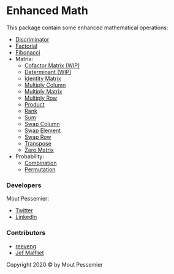 # Enhanced Math

This package contain some enhanced mathematical operations:

- [Discriminator](https://github.com/MoutPessemier/enhancedMathJS/blob/master/src/discriminator.ts)
- [Factorial](https://github.com/MoutPessemier/enhancedMathJS/blob/master/src/factorial.ts)
- [Fibonacci](https://github.com/MoutPessemier/enhancedMathJS/blob/master/src/fibonacci.ts)
- Matrix:
  - [Cofactor Matrix (WIP)](https://github.com/MoutPessemier/enhancedMathJS/blob/master/src/Matrix/utils.ts#L145)
  - [Determinant (WIP)](https://github.com/MoutPessemier/enhancedMathJS/blob/master/src/Matrix/determinant.ts)
  - [Identity Matrix](https://github.com/MoutPessemier/enhancedMathJS/blob/master/src/Matrix/utils.ts#L7)
  - [Multiply Column](https://github.com/MoutPessemier/enhancedMathJS/blob/master/src/Matrix/utils.ts#L122)
  - [Multiply Matrix](https://github.com/MoutPessemier/enhancedMathJS/blob/master/src/Matrix/utils.ts#L99)
  - [Multiply Row](https://github.com/MoutPessemier/enhancedMathJS/blob/master/src/Matrix/utils.ts#L110)
  - [Product](https://github.com/MoutPessemier/enhancedMathJS/blob/master/src/Matrix/matrix_product.ts)
  - [Rank](https://github.com/MoutPessemier/enhancedMathJS/blob/master/src/Matrix/utils.ts#L136)
  - [Sum](https://github.com/MoutPessemier/enhancedMathJS/blob/master/src/Matrix/matrix_sum.ts)
  - [Swap Column](https://github.com/MoutPessemier/enhancedMathJS/blob/master/src/Matrix/utils.ts#L52)
  - [Swap Element](https://github.com/MoutPessemier/enhancedMathJS/blob/master/src/Matrix/utils.ts#L72)
  - [Swap Row](https://github.com/MoutPessemier/enhancedMathJS/blob/master/src/Matrix/utils.ts#L36)
  - [Transpose](https://github.com/MoutPessemier/enhancedMathJS/blob/master/src/Matrix/transpose.ts)
  - [Zero Matrix](https://github.com/MoutPessemier/enhancedMathJS/blob/master/src/Matrix/utils.ts#L21)
- Probability:
  - [Combination](https://github.com/MoutPessemier/enhancedMathJS/blob/master/src/Probability/combination.ts)
  - [Permutation](https://github.com/MoutPessemier/enhancedMathJS/blob/master/src/Probability/permutation.ts)

### Developers

Mout Pessemier:

- [Twitter](https://twitter.com/MoutPessemier)
- [LinkedIn](https://www.linkedin.com/in/moutpessemier/)

### Contributors

- [reeveng](https://github.com/reeveng)
- [Jef Malfliet](https://github.com/Jef-Malfliet)

Copyright 2020 &copy; by Mout Pessemier
